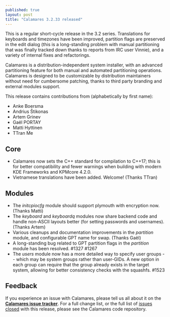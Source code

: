 ```yaml
---
published: true
layout: post
title: "Calamares 3.2.33 released"
---
```


This is a regular short-cycle release in the 3.2 series.
Translations for keyboards and timezones have been improved, partition flags
are preserved in the edit dialog (this is a long-standing problem with manual
partitioning that was finally tracked down thanks to reports from IRC
user Vinnie), and a variety of internal fixes and refactorings.

Calamares is a distribution-independent system installer, with an advanced
partitioning feature for both manual and automated partitioning operations.
Calamares is designed to be customizable by distribution maintainers without
need for cumbersome patching, thanks to third party branding and external
modules support.

<!--more-->

This release contains contributions from (alphabetically by first name):
 - Anke Boersma
 - Andrius Štikonas
 - Artem Grinev
 - Gaël PORTAY
 - Matti Hyttinen
 - TTran Me

## Core ##
 - Calamares now sets the C++ standard for compilation to C++17; this
   is for better compatibility and fewer warnings when building with
   modern KDE Frameworks and KPMcore 4.2.0.
 - Vietnamese translations have been added. Welcome! (Thanks TTran)

## Modules ##
 - The *initcpiocfg* module should support plymouth with encryption
   now. (Thanks Matti)
 - The *keyboard* and *keyboardq* modules now share backend code
   and handle non-ASCII layouts better (for setting passwords
   and usernames). (Thanks Artem)
 - Various cleanups and documentation improvements in the *partition*
   module, and configurable GPT name for swap. (Thanks Gaël)
 - A long-standing bug related to GPT partition flags in the
   *partition* module has been resolved. #1327 #1267
 - The *users* module now has a more detailed way to specify
   user groups -- which may be system groups rather than user-GIDs.
   A new option in each group can require that the group already
   exists in the target system, allowing for better consistency checks
   with the squashfs. #1523




## Feedback ##

If you experience an issue with Calamares, please tell us all about it
on the [**Calamares issue tracker**][1]. For a full change list, or
the full list of [issues closed][2] with this release, please see the
Calamares code repository.

[1]: https://github.com/calamares/calamares/issues
[2]: https://github.com/calamares/calamares/issues?q=milestone%3Av3.2.33
